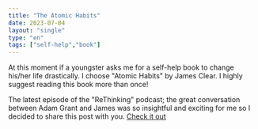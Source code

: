 ```yaml
---
title: "The Atomic Habits"
date: 2023-07-04
layout: "single"
type: "en"
tags: ["self-help","book"]
---
```

At this moment if a youngster asks me for a self-help book to change his/her life drastically. I choose "Atomic Habits" by James Clear.
I highly suggest reading this book more than once!

The latest episode of the "ReThinking" podcast; the great conversation between Adam Grant and James was so insightful and exciting for me so I decided to share this post with you.
[Check it out](https://www.ted.com/podcasts/rethinking-with-adam-grant)
